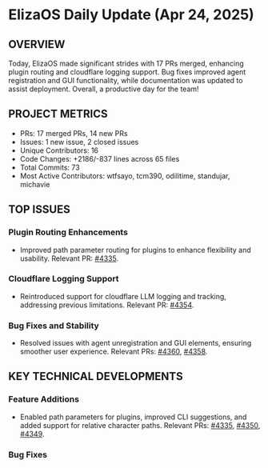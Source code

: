 # ElizaOS Daily Update (Apr 24, 2025)

## OVERVIEW 
Today, ElizaOS made significant strides with 17 PRs merged, enhancing plugin routing and cloudflare logging support. Bug fixes improved agent registration and GUI functionality, while documentation was updated to assist deployment. Overall, a productive day for the team!

## PROJECT METRICS
- PRs: 17 merged PRs, 14 new PRs
- Issues: 1 new issue, 2 closed issues
- Unique Contributors: 16
- Code Changes: +2186/-837 lines across 65 files
- Total Commits: 73
- Most Active Contributors: wtfsayo, tcm390, odilitime, standujar, michavie

## TOP ISSUES
### Plugin Routing Enhancements
- Improved path parameter routing for plugins to enhance flexibility and usability. Relevant PR: [#4335](https://github.com/elizaos/eliza/pull/4335).

### Cloudflare Logging Support
- Reintroduced support for cloudflare LLM logging and tracking, addressing previous limitations. Relevant PR: [#4354](https://github.com/elizaos/eliza/pull/4354).

### Bug Fixes and Stability
- Resolved issues with agent unregistration and GUI elements, ensuring smoother user experience. Relevant PRs: [#4360](https://github.com/elizaos/eliza/pull/4360), [#4358](https://github.com/elizaos/eliza/pull/4358).

## KEY TECHNICAL DEVELOPMENTS
### Feature Additions
- Enabled path parameters for plugins, improved CLI suggestions, and added support for relative character paths. Relevant PRs: [#4335](https://github.com/elizaos/eliza/pull/4335), [#4350](https://github.com/elizaos/eliza/pull/4350), [#4349](https://github.com/elizaos/eliza/pull/4349).

### Bug Fixes